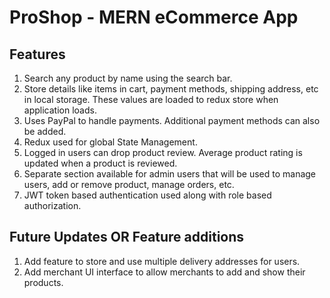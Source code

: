 # ProShop - MERN eCommerce App

## Features

1. Search any product by name using the search bar.
2. Store details like items in cart, payment methods, shipping address, etc in local storage. These values are loaded to redux store when application loads.
3. Uses PayPal to handle payments. Additional payment methods can also be added.
4. Redux used for global State Management.
5. Logged in users can drop product review. Average product rating is updated when a product is reviewed.
6. Separate section available for admin users that will be used to manage users, add or remove product, manage orders, etc.
7. JWT token based authentication used along with role based authorization.

## Future Updates OR Feature additions

1. Add feature to store and use multiple delivery addresses for users.
2. Add merchant UI interface to allow merchants to add and show their products.
